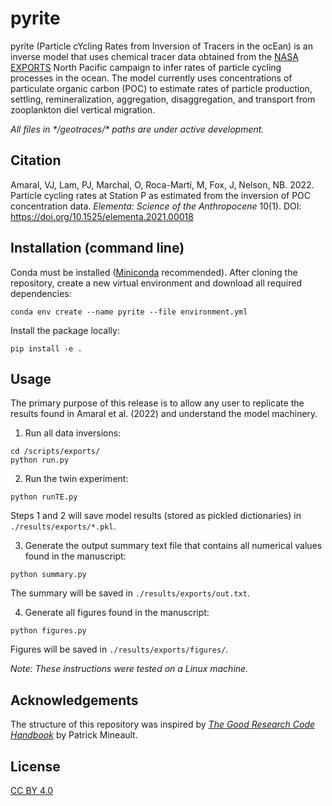 # pyrite

pyrite (Particle cYcling Rates from Inversion of Tracers in the ocEan) is an inverse model that uses chemical tracer data obtained from the [NASA EXPORTS](https://oceanexports.org/) North Pacific campaign to infer rates of particle cycling processes in the ocean. The model currently uses concentrations of particulate organic carbon (POC) to estimate rates of particle production, settling, remineralization, aggregation, disaggregation, and transport from zooplankton diel vertical migration.

*All files in \*/geotraces/\* paths are under active development.*


## Citation
Amaral, VJ, Lam, PJ, Marchal, O, Roca-Martí, M, Fox, J, Nelson, NB. 2022. Particle cycling rates at Station P as estimated from the inversion of POC concentration data. *Elementa: Science of the Anthropocene* 10(1). DOI: https://doi.org/10.1525/elementa.2021.00018


## Installation (command line)
Conda must be installed ([Miniconda](https://docs.conda.io/projects/conda/en/latest/glossary.html#miniconda-glossary) recommended). After cloning the repository, create a new virtual environment and download all required dependencies:
```
conda env create --name pyrite --file environment.yml
```
Install the package locally:
```
pip install -e .
```

## Usage
The primary purpose of this release is to allow any user to replicate the results found in Amaral et al. (2022) and understand the model machinery.

1. Run all data inversions:
```
cd /scripts/exports/
python run.py
```

2. Run the twin experiment:
```
python runTE.py
```
Steps 1 and 2 will save model results (stored as pickled dictionaries) in ```./results/exports/*.pkl```.

3. Generate the output summary text file that contains all numerical values found in the manuscript:
```
python summary.py
```
The summary will be saved in ```./results/exports/out.txt```.

4. Generate all figures found in the manuscript:
```
python figures.py
```
Figures will be saved in ```./results/exports/figures/```.

*Note: These instructions were tested on a Linux machine.*


## Acknowledgements
The structure of this repository was inspired by *[The Good Research Code Handbook](https://goodresearch.dev/index.html)* by Patrick Mineault.

## License
[CC BY 4.0](https://creativecommons.org/licenses/by/4.0/)
